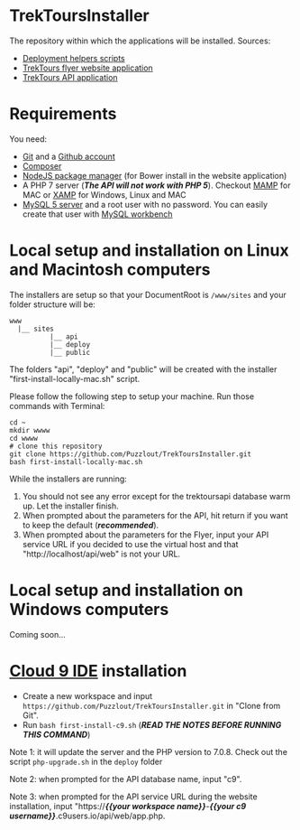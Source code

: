 # TrekToursInstaller

The repository within which the applications will be installed.
Sources:
- [Deployment helpers scripts](https://github.com/Puzzlout/CloudDeploy)
- [TrekTours flyer website application](https://github.com/Puzzlout/TrekToursFlyer)
- [TrekTours API application](https://github.com/Puzzlout/TrekToursApi)

# Requirements

You need:

- [Git](https://git-scm.com/) and a [Github account](https://github.com/)
- [Composer](https://getcomposer.org/)
- [NodeJS package manager](https://www.npmjs.com/) (for Bower install in the website application)
- A PHP 7 server (***The API will not work with PHP 5***). Checkout [MAMP](https://www.mamp.info/) for MAC or [XAMP](https://www.apachefriends.org/fr/index.html) for Windows, Linux and MAC
- [MySQL 5 server](https://www.mysql.com/downloads/) and a root user with no password. You can easily create that user with [MySQL workbench](https://www.mysql.fr/products/workbench/)

# Local setup and installation on Linux and Macintosh computers

The installers are setup so that your DocumentRoot is `/www/sites` and your folder structure will be:

```
www
  |__ sites
		  |__ api
		  |__ deploy
		  |__ public
```

The folders "api", "deploy" and "public" will be created with the installer "first-install-locally-mac.sh" script.

Please follow the following step to setup your machine. Run those commands with Terminal:
```
cd ~
mkdir wwww
cd wwww
# clone this repository
git clone https://github.com/Puzzlout/TrekToursInstaller.git
bash first-install-locally-mac.sh
```

While the installers are running:

1. You should not see any error except for the trektoursapi database warm up. Let the installer finish.
2. When prompted about the parameters for the API, hit return if you want to keep the default (***recommended***).
3. When prompted about the parameters for the Flyer, input your API service URL if you decided to use the virtual host 
and that "http://localhost/api/web" is not your URL. 

# Local setup and installation on Windows computers

Coming soon...

# [Cloud 9 IDE](http://c9.io/) installation

- Create a new workspace and input `https://github.com/Puzzlout/TrekToursInstaller.git` in "Clone from Git".
- Run `bash first-install-c9.sh` (***READ THE NOTES BEFORE RUNNING THIS COMMAND***)

Note 1: it will update the server and the PHP version to 7.0.8. Check out the script `php-upgrade.sh` in the `deploy` folder

Note 2: when prompted for the API database name, input "c9".

Note 3: when prompted for the API service URL during the website installation, input "https://***{{your workspace name}}***-***{{your c9 username}}***.c9users.io/api/web/app.php.
